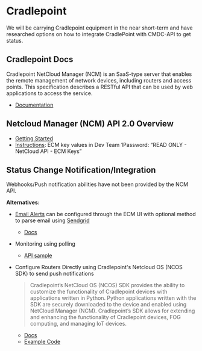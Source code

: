# Cradlepoint

We will be carrying Cradlepoint equipment in the near short-term and have researched options on how to integrate CradlePoint with CMDC-API to get status.

## Cradlepoint Docs

Cradlepoint NetCloud Manager (NCM) is an SaaS-type server that enables the remote management of network devices, including routers and access points. This specification describes a RESTful API that can be used by web applications to access the service.

- [Documentation](https://developer.cradlepoint.com/documentation)

## Netcloud Manager (NCM) API 2.0 Overview

- [Getting Started](https://developer.cradlepoint.com/)
- [Instructions](https://customer.cradlepoint.com/s/article/NCM-APIv2-Overview): ECM key values in Dev Team 1Password: “READ ONLY - NetCloud API - ECM Keys”

## Status Change Notification/Integration

Webhooks/Push notification abilities have not been provided by the NCM API.

**Alternatives:**

- [Email Alerts](https://www.cradlepointecm.com/ecm.html#logs/alert_log) can be configured through the ECM UI with optional method to parse email using [Sendgrid](https://sendgrid.com/docs/API_Reference/Parse_Webhook/inbound_email.html)

  - [Docs](https://customer.cradlepoint.com/s/article/Alerting-and-Reporting-with-NCM)

- Monitoring using polling

  - [API sample](https://github.com/cradlepoint/api-samples/blob/master/monitoring/samples/router_online_offline.py)

- Configure Routers Directly using Cradlepoint's Netcloud OS (NCOS SDK) to send push notifications

  > Cradlepoint’s NetCloud OS (NCOS) SDK provides the ability to customize the functionality of Cradlepoint devices with applications written in Python. Python applications written with the SDK are securely downloaded to the device and enabled using NetCloud Manager (NCM). Cradlepoint’s SDK allows for extending and enhancing the functionality of Cradlepoint devices, FOG computing, and managing IoT devices.

  - [Docs](https://customer.cradlepoint.com/s/article/NCOS-SDK-v3)
  - [Example Code](https://github.com/cradlepoint/sdk-samples/blob/master/app_template_csclient/csclient.py)
